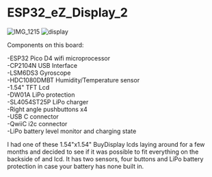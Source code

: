 
# ESP32_eZ_Display_2

![IMG_1215](https://user-images.githubusercontent.com/4991664/134899664-f93ca6e8-e2e5-4c62-a053-04b92b252666.jpg)
![display](https://user-images.githubusercontent.com/4991664/129901271-350816ad-a0c8-49ad-b5f5-dfb4c1382b52.jpg)


Components on this board:  

-ESP32 Pico D4 wifi microprocessor  
-CP2104N USB Interface  
-LSM6DS3 Gyroscope  
-HDC1080DMBT Humidity/Temperature sensor  
-1.54" TFT Lcd  
-DW01A LiPo protection  
-SL4054ST25P LiPo charger  
-Right angle pushbuttons x4  
-USB C connector  
-QwiiC i2c connector  
-LiPo battery level monitor and charging state


I had one of these 1.54"x1.54" BuyDisplay lcds laying around for a few months and decided to see if it was possible to fit everything on the backside of and lcd. It has two sensors, four buttons and LiPo battery protection in case your battery has none built in.




